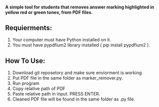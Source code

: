 #### A simple tool for students that removes answer marking highlighted in yellow red or green tones, from PDF files.


## **Requierments:**
1. Your computer must have Python installed on it.
2. You must have  pypdfium2 library installed ( pip install pypdfium2 ).

## **How To Use:**
1. Download git reposetory and make sure enviorment is working.
2. Put PDF file in the same folder as marker_remover.py.
4. Run program
5. Copy relative path of PDF
6. Paste relative path in input. PRESS ENTER.
7. Cleaned PDF file will be found in the same folder as .py file.

